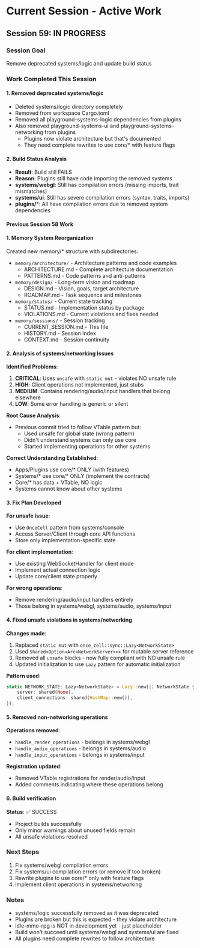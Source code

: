# Current Session - Active Work

## Session 59: IN PROGRESS

### Session Goal
Remove deprecated systems/logic and update build status

### Work Completed This Session

#### 1. Removed deprecated systems/logic
- Deleted systems/logic directory completely
- Removed from workspace Cargo.toml
- Removed all playground-systems-logic dependencies from plugins
- Also removed playground-systems-ui and playground-systems-networking from plugins
  - Plugins now violate architecture but that's documented
  - They need complete rewrites to use core/* with feature flags

#### 2. Build Status Analysis
- **Result**: Build still FAILS
- **Reason**: Plugins still have code importing the removed systems
- **systems/webgl**: Still has compilation errors (missing imports, trait mismatches)
- **systems/ui**: Still has severe compilation errors (syntax, traits, imports)
- **plugins/***: All have compilation errors due to removed system dependencies

#### Previous Session 58 Work

#### 1. Memory System Reorganization
Created new memory/* structure with subdirectories:
- `memory/architecture/` - Architecture patterns and code examples
  - ARCHITECTURE.md - Complete architecture documentation
  - PATTERNS.md - Code patterns and anti-patterns
- `memory/design/` - Long-term vision and roadmap
  - DESIGN.md - Vision, goals, target architecture
  - ROADMAP.md - Task sequence and milestones
- `memory/status/` - Current state tracking
  - STATUS.md - Implementation status by package
  - VIOLATIONS.md - Current violations and fixes needed
- `memory/sessions/` - Session tracking
  - CURRENT_SESSION.md - This file
  - HISTORY.md - Session index
  - CONTEXT.md - Session continuity

#### 2. Analysis of systems/networking Issues

**Identified Problems**:
1. **CRITICAL**: Uses `unsafe` with `static mut` - violates NO unsafe rule
2. **HIGH**: Client operations not implemented, just stubs
3. **MEDIUM**: Contains rendering/audio/input handlers that belong elsewhere
4. **LOW**: Some error handling is generic or silent

**Root Cause Analysis**:
- Previous commit tried to follow VTable pattern but:
  - Used unsafe for global state (wrong pattern)
  - Didn't understand systems can only use core
  - Started implementing operations for other systems

**Correct Understanding Established**:
- Apps/Plugins use core/* ONLY (with features)
- Systems/* use core/* ONLY (implement the contracts)
- Core/* has data + VTable, NO logic
- Systems cannot know about other systems

#### 3. Fix Plan Developed

**For unsafe issue**:
- Use `OnceCell` pattern from systems/console
- Access Server/Client through core API functions
- Store only implementation-specific state

**For client implementation**:
- Use existing WebSocketHandler for client mode
- Implement actual connection logic
- Update core/client state properly

**For wrong operations**:
- Remove rendering/audio/input handlers entirely
- Those belong in systems/webgl, systems/audio, systems/input

#### 4. Fixed unsafe violations in systems/networking

**Changes made**:
1. Replaced `static mut` with `once_cell::sync::Lazy<NetworkState>`
2. Used `Shared<Option<Arc<NetworkServer>>>` for mutable server reference
3. Removed all `unsafe` blocks - now fully compliant with NO unsafe rule
4. Updated initialization to use `Lazy` pattern for automatic initialization

**Pattern used**:
```rust
static NETWORK_STATE: Lazy<NetworkState> = Lazy::new(|| NetworkState {
    server: shared(None),
    client_connections: shared(HashMap::new()),
});
```

#### 5. Removed non-networking operations

**Operations removed**:
- `handle_render_operations` - belongs in systems/webgl
- `handle_audio_operations` - belongs in systems/audio
- `handle_input_operations` - belongs in systems/input

**Registration updated**:
- Removed VTable registrations for render/audio/input
- Added comments indicating where these operations belong

#### 6. Build verification

**Status**: ✅ SUCCESS
- Project builds successfully
- Only minor warnings about unused fields remain
- All unsafe violations resolved

### Next Steps

1. Fix systems/webgl compilation errors
2. Fix systems/ui compilation errors (or remove if too broken)
3. Rewrite plugins to use core/* only with feature flags
4. Implement client operations in systems/networking

### Notes
- systems/logic successfully removed as it was deprecated
- Plugins are broken but this is expected - they violate architecture
- idle-mmo-rpg is NOT in development yet - just placeholder
- Build won't succeed until systems/webgl and systems/ui are fixed
- All plugins need complete rewrites to follow architecture